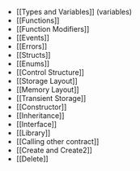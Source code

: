 - [[Types and Variables]] (variables)
- [[Functions]]
- [[Function Modifiers]]
- [[Events]]
- [[Errors]]
- [[Structs]]
- [[Enums]] 
- [[Control Structure]]
- [[Storage Layout]]
- [[Memory Layout]]
- [[Transient Storage]]
- [[Constructor]]
- [[Inheritance]]
- [[Interface]]
- [[Library]]
- [[Calling other contract]]
- [[Create and Create2]]
- [[Delete]]